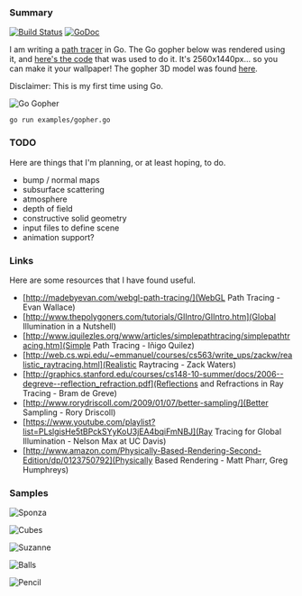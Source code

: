 ### Summary

[![Build Status](https://travis-ci.org/fogleman/pt.png)](https://travis-ci.org/fogleman/pt) [![GoDoc](https://godoc.org/github.com/fogleman/pt/pt?status.svg)](https://godoc.org/github.com/fogleman/pt/pt)

I am writing a [path tracer](http://en.wikipedia.org/wiki/Path_tracing) in Go. The Go gopher below was rendered using it, and [here's the code](https://github.com/fogleman/pt/blob/master/examples/gopher.go) that was used to do it. It's 2560x1440px... so you can make it your wallpaper! The gopher 3D model was found [here](https://github.com/golang-samples/gopher-3d).

Disclaimer: This is my first time using Go.

![Go Gopher](http://i.imgur.com/buSF7m5.png)

    go run examples/gopher.go

### TODO

Here are things that I'm planning, or at least hoping, to do.

* bump / normal maps
* subsurface scattering
* atmosphere
* depth of field
* constructive solid geometry
* input files to define scene
* animation support?

### Links

Here are some resources that I have found useful.

* [http://madebyevan.com/webgl-path-tracing/](WebGL Path Tracing - Evan Wallace)
* [http://www.thepolygoners.com/tutorials/GIIntro/GIIntro.htm](Global Illumination in a Nutshell)
* [http://www.iquilezles.org/www/articles/simplepathtracing/simplepathtracing.htm](Simple Path Tracing - Iñigo Quilez)
* [http://web.cs.wpi.edu/~emmanuel/courses/cs563/write_ups/zackw/realistic_raytracing.html](Realistic Raytracing - Zack Waters)
* [http://graphics.stanford.edu/courses/cs148-10-summer/docs/2006--degreve--reflection_refraction.pdf](Reflections and Refractions in Ray Tracing - Bram de Greve)
* [http://www.rorydriscoll.com/2009/01/07/better-sampling/](Better Sampling - Rory Driscoll)
* [https://www.youtube.com/playlist?list=PLslgisHe5tBPckSYyKoU3jEA4bqiFmNBJ](Ray Tracing for Global Illumination - Nelson Max at UC Davis)
* [http://www.amazon.com/Physically-Based-Rendering-Second-Edition/dp/0123750792](Physically Based Rendering - Matt Pharr, Greg Humphreys)

### Samples

![Sponza](http://i.imgur.com/wjNZJPT.png)

![Cubes](http://i.imgur.com/Ypn3WCI.png)

![Suzanne](http://i.imgur.com/eI5yLu7.png)

![Balls](http://i.imgur.com/2PNvTgE.png)

![Pencil](http://i.imgur.com/m6drd9s.png)
